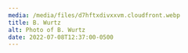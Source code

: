 ```yaml
---
media: /media/files/d7hftxdivxxvm.cloudfront.webp
title: B. Wurtz
alt: Photo of B. Wurtz
date: 2022-07-08T12:37:00-0500
---
```

